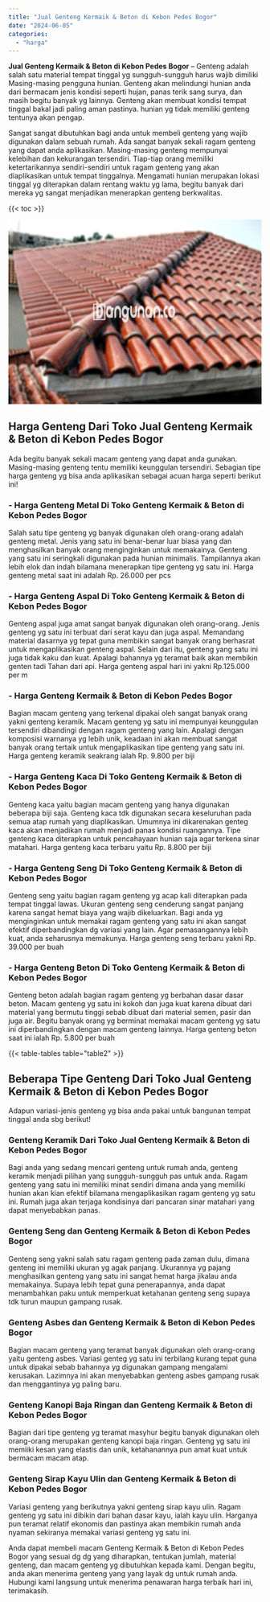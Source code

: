 ```yaml
---
title: "Jual Genteng Kermaik & Beton di Kebon Pedes Bogor"
date: "2024-06-05"
categories: 
  - "harga"
---
```


**Jual Genteng Kermaik & Beton di Kebon Pedes Bogor** – Genteng adalah salah satu material tempat tinggal yg sungguh-sungguh harus wajib dimiliki Masing-masing pengguna hunian. Genteng akan melindungi hunian anda dari bermacam jenis kondisi seperti hujan, panas terik sang surya, dan masih begitu banyak yg lainnya. Genteng akan membuat kondisi tempat tinggal bakal jadi paling aman pastinya. hunian yg tidak memiliki genteng tentunya akan pengap.

Sangat sangat dibutuhkan bagi anda untuk membeli genteng yang wajib digunakan dalam sebuah rumah. Ada sangat banyak sekali ragam genteng yang dapat anda aplikasikan. Masing-masing genteng mempunyai kelebihan dan kekurangan tersendiri. Tiap-tiap orang memiliki ketertarikannya sendiri-sendiri untuk ragam genteng yang akan diaplikasikan untuk tempat tinggalnya. Mengamati hunian merupakan lokasi tinggal yg diterapkan dalam rentang waktu yg lama, begitu banyak dari mereka yg sangat menjadikan menerapkan genteng berkwalitas.

{{< toc >}}

![Jual Genteng Kermaik & Beton di Kebon Pedes Bogor](/images/genteng-minimalis-murah01.png)

## Harga Genteng Dari Toko Jual Genteng Kermaik & Beton di Kebon Pedes Bogor

Ada begitu banyak sekali macam genteng yang dapat anda gunakan. Masing-masing genteng tentu memiliki keunggulan tersendiri. Sebagian tipe harga genteng yg bisa anda aplikasikan sebagai acuan harga seperti berikut ini!

### \- Harga Genteng Metal Di Toko Genteng Kermaik & Beton di Kebon Pedes Bogor

Salah satu tipe genteng yg banyak digunakan oleh orang-orang adalah genteng metal. Jenis yang satu ini benar-benar luar biasa yang dan menghasilkan banyak orang menginginkan untuk memakainya. Genteng yang satu ini seringkali digunakan pada hunian minimalis. Tampilannya akan lebih elok dan indah bilamana menerapkan tipe genteng yg satu ini. Harga genteng metal saat ini adalah Rp. 26.000 per pcs

### \- Harga Genteng Aspal Di Toko Genteng Kermaik & Beton di Kebon Pedes Bogor

Genteng aspal juga amat sangat banyak digunakan oleh orang-orang. Jenis genteng yg satu ini terbuat dari serat kayu dan juga aspal. Memandang material dasarnya yg tepat guna membikin sangat banyak orang berhasrat untuk mengaplikasikan genteng aspal. Selain dari itu, genteng yang satu ini juga tidak kaku dan kuat. Apalagi bahannya yg teramat baik akan membikin genten tadi Tahan dari api. Harga genteng aspal hari ini yakni Rp.125.000 per m

### \- Harga Genteng Kermaik & Beton di Kebon Pedes Bogor

Bagian macam genteng yang terkenal dipakai oleh sangat banyak orang yakni genteng keramik. Macam genteng yg satu ini mempunyai keunggulan tersendiri dibandingi dengan ragam genteng yang lain. Apalagi dengan komposisi warnanya yg lebih unik, keadaan ini akan membuat sangat banyak orang tertaik untuk mengaplikasikan tipe genteng yang satu ini. Harga genteng keramik seakrang ialah Rp. 9.800 per biji

### \- Harga Genteng Kaca Di Toko Genteng Kermaik & Beton di Kebon Pedes Bogor

Genteng kaca yaitu bagian macam genteng yang hanya digunakan beberapa biji saja. Genteng kaca tdk digunakan secara keseluruhan pada semua atap rumah yang diaplikasikan. Umumnya ini dikarenakan genteg kaca akan menjadikan rumah menjadi panas kondisi ruangannya. Tipe genteng kaca diterapkan untuk pencahayaan hunian saja agar terkena sinar matahari. Harga genteng kaca terbaru yaitu Rp. 8.800 per biji

### \- Harga Genteng Seng Di Toko Genteng Kermaik & Beton di Kebon Pedes Bogor

Genteng seng yaitu bagian ragam genteng yg acap kali diterapkan pada tempat tinggal lawas. Ukuran genteng seng cenderung sangat panjang karena sangat hemat biaya yang wajib dikeluarkan. Bagi anda yg menginginkan untuk memakai ragam genteng yang satu ini akan sangat efektif diperbandingkan dg variasi yang lain. Agar pemasangannya lebih kuat, anda seharusnya memakunya. Harga genteng seng terbaru yakni Rp. 39.000 per buah

### \- Harga Genteng Beton Di Toko Genteng Kermaik & Beton di Kebon Pedes Bogor

Genteng beton adalah bagian ragam genteng yg berbahan dasar dasar beton. Macam genteng yg satu ini kokoh dan juga kuat karena dibuat dari material yang bermutu tinggi sebab dibuat dari material semen, pasir dan juga air. Begitu banyak orang yg berminat memakai macam genteng yg satu ini diperbandingkan dengan macam genteng lainnya. Harga genteng beton saat ini ialah Rp. 5.800 per buah

{{< table-tables table="table2" >}}

## Beberapa Tipe Genteng Dari Toko Jual Genteng Kermaik & Beton di Kebon Pedes Bogor

Adapun variasi-jenis genteng yg bisa anda pakai untuk bangunan tempat tinggal anda sbg berikut!

### Genteng Keramik Dari Toko Jual Genteng Kermaik & Beton di Kebon Pedes Bogor

Bagi anda yang sedang mencari genteng untuk rumah anda, genteng keramik menjadi pilihan yang sungguh-sungguh pas untuk anda. Ragam genteng yang satu ini memiliki minat sendiri dimana anda yang memiliki hunian akan kian efektif bilamana mengaplikasikan ragam genteng yg satu ini. Rumah juga akan terjaga kondisinya dari pancaran sinar matahari yang dapat menyebabkan panas.

### Genteng Seng dan Genteng Kermaik & Beton di Kebon Pedes Bogor

Genteng seng yakni salah satu ragam genteng pada zaman dulu, dimana genteng ini memiliki ukuran yg agak panjang. Ukurannya yg pajang menghasilkan genteng yang satu ini sangat hemat harga jikalau anda memakainya. Supaya lebih tepat guna penerapannya, anda dapat menambahkan paku untuk memperkuat ketahanan genteng seng supaya tdk turun maupun gampang rusak.

### Genteng Asbes dan Genteng Kermaik & Beton di Kebon Pedes Bogor

Bagian macam genteng yang teramat banyak digunakan oleh orang-orang yaitu genteng asbes. Variasi genteg yg satu ini terbilang kurang tepat guna untuk dipakai sebab bahannya yg digunakan gampang mengalami kerusakan. Lazimnya ini akan menyebabkan genteng asbes gampang rusak dan menggantinya yg paling baru.

### Genteng Kanopi Baja Ringan dan Genteng Kermaik & Beton di Kebon Pedes Bogor

Bagian dari tipe genteng yg teramat masyhur begitu banyak digunakan oleh orang-orang merupakan genteng kanopi baja ringan. Genteng yg satu ini memiiki kesan yang elastis dan unik, ketahanannya pun amat kuat untuk bermacam macam atap.

### Genteng Sirap Kayu Ulin dan Genteng Kermaik & Beton di Kebon Pedes Bogor

Variasi genteng yang berikutnya yakni genteng sirap kayu ulin. Ragam genteng yg satu ini dibikin dari bahan dasar kayu, ialah kayu ulin. Harganya pun teramat relatif ekonomis dan pastinya akan membikin rumah anda nyaman sekiranya memakai variasi genteng yg satu ini.

Anda dapat membeli macam Genteng Kermaik & Beton di Kebon Pedes Bogor yang sesuai dg dg yang diharapkan, tentukan jumlah, material genteng, dan macam genteng yg dibutuhkan kepada kami. Dengan begitu, anda akan menerima genteng yang yang layak dg untuk rumah anda. Hubungi kami langsung untuk menerima penawaran harga terbaik hari ini, terimakasih.
